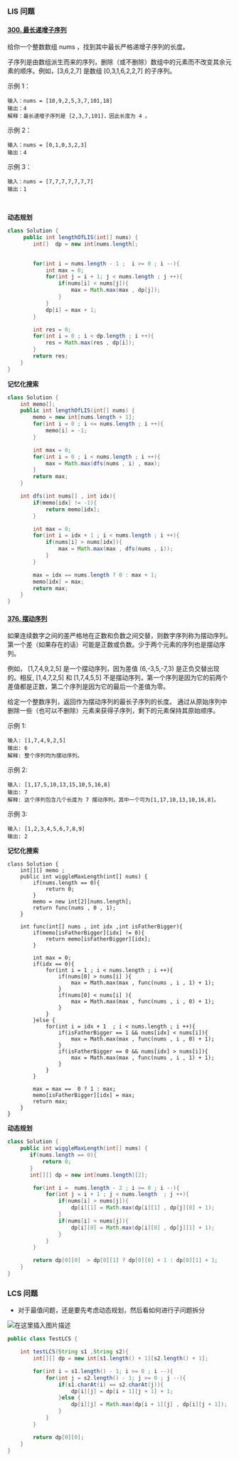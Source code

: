 ### LIS 问题

#### [300. 最长递增子序列](https://leetcode-cn.com/problems/longest-increasing-subsequence/)

给你一个整数数组 nums ，找到其中最长严格递增子序列的长度。

子序列是由数组派生而来的序列，删除（或不删除）数组中的元素而不改变其余元素的顺序。例如，[3,6,2,7] 是数组 [0,3,1,6,2,2,7] 的子序列。

示例 1：

```
输入：nums = [10,9,2,5,3,7,101,18]
输出：4
解释：最长递增子序列是 [2,3,7,101]，因此长度为 4 。
```


示例 2：

```
输入：nums = [0,1,0,3,2,3]
输出：4
```


示例 3：

```
输入：nums = [7,7,7,7,7,7,7]
输出：1
```

​                                                                                                                                                                                                                                                                                                                                                                                                                                                                                                                                                                                                                                                                                                                                                                                                                                                                                                                                                                                                                                                                                                                                                                                                                                                                                                                                                                                                                         

**动态规划**

```java
class Solution {
     public int lengthOfLIS(int[] nums) {
        int[]  dp = new int[nums.length];
        

        for(int i = nums.length - 1 ;  i >= 0 ; i --){
            int max = 0;
            for(int j = i + 1; j < nums.length ; j ++){
                if(nums[i] < nums[j]){
                    max = Math.max(max , dp[j]);
                }
            }
            dp[i] = max + 1;
        }

        int res = 0;
        for(int i = 0 ; i < dp.length ; i ++){
            res = Math.max(res , dp[i]);
        }
        return res;
    }
}
```



**记忆化搜索**

```java
class Solution {
    int memo[];
    public int lengthOfLIS(int[] nums) {
        memo = new int[nums.length + 1];
        for(int i = 0 ; i <= nums.length ; i ++){
            memo[i] = -1;
        }

        int max = 0;
        for(int i = 0 ; i < nums.length ; i ++){
            max = Math.max(dfs(nums , i) , max);
        }
        return max;
    }

    int dfs(int nums[] , int idx){
        if(memo[idx] != -1){
            return memo[idx];
        }

        int max = 0;
        for(int i = idx + 1 ; i < nums.length ; i ++){
            if(nums[i] > nums[idx]){
                max = Math.max(max , dfs(nums , i));
            }
        }

        max = idx == nums.length ? 0 : max + 1;
        memo[idx] = max;
        return max;
    }
}
```



#### [376. 摆动序列](https://leetcode-cn.com/problems/wiggle-subsequence/)

如果连续数字之间的差严格地在正数和负数之间交替，则数字序列称为摆动序列。第一个差（如果存在的话）可能是正数或负数。少于两个元素的序列也是摆动序列。

例如， [1,7,4,9,2,5] 是一个摆动序列，因为差值 (6,-3,5,-7,3) 是正负交替出现的。相反, [1,4,7,2,5] 和 [1,7,4,5,5] 不是摆动序列，第一个序列是因为它的前两个差值都是正数，第二个序列是因为它的最后一个差值为零。

给定一个整数序列，返回作为摆动序列的最长子序列的长度。 通过从原始序列中删除一些（也可以不删除）元素来获得子序列，剩下的元素保持其原始顺序。

示例 1:

```
输入: [1,7,4,9,2,5]
输出: 6 
解释: 整个序列均为摆动序列。
```


示例 2:

```
输入: [1,17,5,10,13,15,10,5,16,8]
输出: 7
解释: 这个序列包含几个长度为 7 摆动序列，其中一个可为[1,17,10,13,10,16,8]。
```


示例 3:

```
输入: [1,2,3,4,5,6,7,8,9]
输出: 2
```



**记忆化搜索**

```
class Solution {
    int[][] memo ;
    public int wiggleMaxLength(int[] nums) {
        if(nums.length == 0){
            return 0;
        }
        memo = new int[2][nums.length];
        return func(nums , 0 , 1);
    }

    int func(int[] nums , int idx ,int isFatherBigger){
        if(memo[isFatherBigger][idx] != 0){
            return memo[isFatherBigger][idx];
        }

        int max = 0;
        if(idx == 0){
            for(int i = 1 ; i < nums.length ; i ++){
                if(nums[0] > nums[i] ){
                    max = Math.max(max , func(nums , i , 1) + 1);
                }
                if(nums[0] < nums[i] ){
                    max = Math.max(max , func(nums , i , 0) + 1);
                }
            }
        }else {
            for(int i = idx + 1  ; i < nums.length ; i ++){
                if(isFatherBigger == 1 && nums[idx] < nums[i]){
                    max = Math.max(max , func(nums , i , 0) + 1);
                }
                if(isFatherBigger == 0 && nums[idx] > nums[i]){
                    max = Math.max(max , func(nums , i , 1) + 1);
                }
            }
        }
        
        max = max ==  0 ? 1 : max;
        memo[isFatherBigger][idx] = max;
        return max;
    }
}
```



**动态规划**

```java
class Solution {
    public int wiggleMaxLength(int[] nums) {
       if(nums.length == 0){
           return 0;
       }
       int[][] dp = new int[nums.length][2];

        for(int i =  nums.length - 2 ; i >= 0 ; i --){
            for(int j = i + 1 ; j < nums.length  ; j ++){
                if(nums[i] > nums[j]){                
                    dp[i][1] = Math.max(dp[i][1] , dp[j][0] + 1);
                }
                if(nums[i] < nums[j]){
                    dp[i][0] = Math.max(dp[i][0] , dp[j][1] + 1);
                }
            }
        }

        return dp[0][0]  > dp[0][1] ? dp[0][0] + 1 : dp[0][1] + 1;
    }
}
```



### LCS 问题

* 对于最值问题，还是要先考虑动态规划，然后看如何进行子问题拆分 



![在这里插入图片描述](https://img-blog.csdnimg.cn/20210210231921944.png?x-oss-process=image/watermark,type_ZmFuZ3poZW5naGVpdGk,shadow_10,text_aHR0cHM6Ly9ibG9nLmNzZG4ubmV0L3dlaXhpbl80MzkzNDYwNw==,size_16,color_FFFFFF,t_70)


```java
public class TestLCS {

    int testLCS(String s1 ,String s2){
        int[][] dp = new int[s1.length() + 1][s2.length() + 1];

        for(int i = s1.length() - 1; i >= 0 ; i --){
            for(int j = s2.length() - 1; j >= 0 ; j --){
                if(s1.charAt(i) == s2.charAt(j)){
                    dp[i][j] = dp[i + 1][j + 1] + 1;
                }else {
                    dp[i][j] = Math.max(dp[i + 1][j] , dp[i][j + 1]);
                }
            }
        }

        return dp[0][0];
    }
}
```

